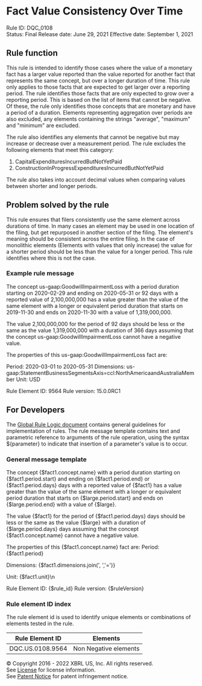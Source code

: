 # Fact Value Consistency Over Time  
Rule ID: DQC_0108  
Status: Final
Release date: June 29, 2021
Effective date: September 1, 2021
  
## Rule function
This rule is intended to identify those cases where the value of a monetary fact has a larger value reported than the value reported for another fact that represents the same concept, but over a longer duration of time. This rule only applies to those facts that are expected to get larger over a reporting period.  The rule identifies those facts that are only expected to grow over a reporting period. This is based on the list of items that cannot be negative. Of these, the rule only identifies those concepts that are monetary and have a period of a duration. Elements representing aggregation over periods are also excluded, any elements containing the strings "average", "maximum" and "minimum" are excluded. 

The rule also identifies any elements that cannot be negative but may increase or decrease over a measurement period. The rule excludes the following elements that meet this category:

1. CapitalExpendituresIncurredButNotYetPaid
2. ConstructionInProgressExpendituresIncurredButNotYetPaid

The rule also takes into account decimal values when comparing values between shorter and longer periods.

## Problem solved by the rule
This rule ensures that filers consistently use the same element across durations of time. In many cases an element may be used in one location of the filing, but get repurposed in another section of the filing. The element's meaning should be consistent across the entire filing. In the case of monolithic elements (Elements with values that only increase) the value for a shorter period should be less than the value for a longer period. This rule identifies where this is not the case.   

### Example rule message  
The concept us-gaap:GoodwillImpairmentLoss with a period duration starting on 2020-02-29 and ending on 2020-05-31 or 92 days with a reported value of 2,100,000,000 has a value greater than the value of the same element with a longer or equivalent period duration that starts on 2019-11-30 and ends on 2020-11-30 with a value of 1,319,000,000.

The value 2,100,000,000 for the period of 92 days should be less or the same as the value 1,319,000,000 with a duration of 366 days assuming that the concept us-gaap:GoodwillImpairmentLoss cannot have a negative value.

The properties of this us-gaap:GoodwillImpairmentLoss fact are:

Period: 2020-03-01 to 2020-05-31
Dimensions: us-gaap:StatementBusinessSegmentsAxis=ccl:NorthAmericaandAustraliaMember
Unit: USD

Rule Element ID: 9564
Rule version: 15.0.0RC1 

## For Developers  
The [Global Rule Logic document](https://github.com/DataQualityCommittee/dqc_us_rules/blob/master/docs/GlobalRuleLogic.md) contains general guidelines for implementation of rules. The rule message template contains text and parametric reference to arguments of the rule operation, using the syntax ${parameter} to indicate that insertion of a parameter's value is to occur.  
  
### General message template  
The concept {$fact1.concept.name} with a period duration starting on {$fact1.period.start} and ending on {$fact1.period.end} or {$fact1.period.days} days with a reported value of {$fact1} has a value greater than the value of the same element with a longer or equivalent period duration that starts on {$large.period.start} and ends on {$large.period.end} with a value of {$large}.

The value  {$fact1} for the period of {$fact1.period.days} days should be less or the same as the value  {$large} with a duration of {$large.period.days} days assuming that the concept {$fact1.concept.name} cannot have a negative value.

The properties of this {$fact1.concept.name} fact are:
Period: {$fact1.period}

Dimensions:  {$fact1.dimensions.join(', ','=')}

Unit: {$fact1.unit}\n

Rule Element ID: {$rule_id}
Rule version: {$ruleVersion}
  
### Rule element ID index  
The rule element id is used to identify unique elements or combinations of elements tested in the rule.

|Rule Element ID|Elements|  
|--------|--------|  
|DQC.US.0108.9564|Non Negative elements|

  
© Copyright 2016 - 2022 XBRL US, Inc. All rights reserved.   
See [License](https://xbrl.us/dqc-license) for license information.  
See [Patent Notice](https://xbrl.us/dqc-patent) for patent infringement notice.  
